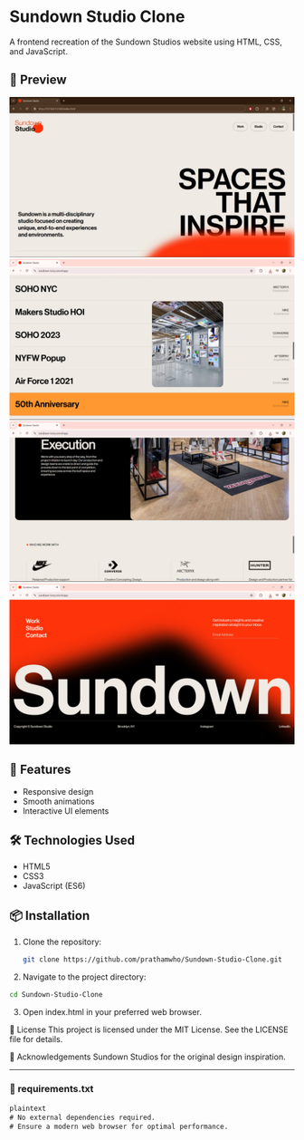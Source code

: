 # Sundown Studio Clone

A frontend recreation of the Sundown Studios website using HTML, CSS, and JavaScript.

## 📸 Preview

![Sundown Studio Clone Screenshot](previews/sundown1.jpeg) ![Sundown Studio Clone Screenshot](previews/sundown2.png)
![Sundown Studio Clone Screenshot](previews/sundown3.png) ![Sundown Studio Clone Screenshot](previews/sundown4.png)

## 🚀 Features

- Responsive design
- Smooth animations
- Interactive UI elements

## 🛠️ Technologies Used

- HTML5
- CSS3
- JavaScript (ES6)

## 📦 Installation

1. Clone the repository:

   ```bash
   git clone https://github.com/prathamwho/Sundown-Studio-Clone.git
   ```

2. Navigate to the project directory:

```bash
cd Sundown-Studio-Clone
```
3. Open index.html in your preferred web browser.


📄 License
This project is licensed under the MIT License. See the LICENSE file for details.

🙌 Acknowledgements
Sundown Studios for the original design inspiration.

---

### 📄 requirements.txt

```
plaintext
# No external dependencies required.
# Ensure a modern web browser for optimal performance.
